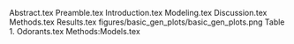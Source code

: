 Abstract.tex
Preamble.tex
Introduction.tex
Modeling.tex
Discussion.tex
Methods.tex
Results.tex
figures/basic_gen_plots/basic_gen_plots.png
Table 1. Odorants.tex
Methods:Models.tex